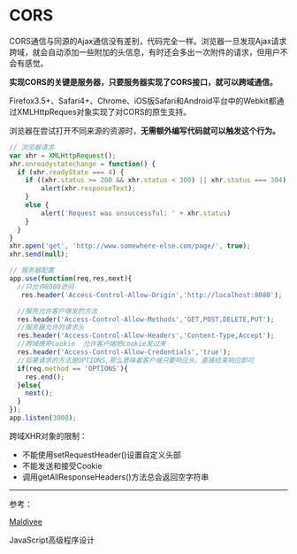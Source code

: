 # CORS

CORS通信与同源的Ajax通信没有差别，代码完全一样。浏览器一旦发现Ajax请求跨域，就会自动添加一些附加的头信息，有时还会多出一次附件的请求，但用户不会有感觉。

**实现CORS的关键是服务器，只要服务器实现了CORS接口，就可以跨域通信。**

Firefox3.5+、Safari4+、Chrome、iOS版Safari和Android平台中的Webkit都通过XMLHttpReques对象实现了对CORS的原生支持。

浏览器在尝试打开不同来源的资源时，**无需额外编写代码就可以触发这个行为。**

```js
// 浏览器请求
var xhr = XMLHttpRequest();
xhr.onreadystatechange = function() {
  if (xhr.readyState === 4) {
  	if ((xhr.status >= 200 && xhr.status < 300) || xhr.status === 304) {
    	alert(xhr.responseText);
    }
    else {
    	alert('Request was unsuccessful: ' + xhr.status)
    }
  }
}
xhr.open('get', 'http://www.somewhere-else.com/page/', true);
xhr.send(null);
```

```js
// 服务器配置
app.use(function(req,res,next){
  //只允许8080访问
   res.header('Access-Control-Allow-Origin','http://localhost:8080');

  //服务允许客户端发的方法
  res.header('Access-Control-Allow-Methods','GET,POST,DELETE,PUT');
  //服务器允许的请求头
  res.header('Access-Control-Allow-Headers','Content-Type,Accept');
  //跨域携带cookie  允许客户端把cookie发过来
  res.header('Access-Control-Allow-Credentials','true');
  //如果请求的方法是OPTIONS,那么意味着客户端只要响应头，直接结束响应即可
  if(req.method == 'OPTIONS'){
    res.end();
  }else{
    next();
  }
});
app.listen(3000);
```

跨域XHR对象的限制：

- 不能使用setRequestHeader()设置自定义头部
- 不能发送和接受Cookie
- 调用getAllResponseHeaders()方法总会返回空字符串

---

参考：

[Maldivee](https://segmentfault.com/a/1190000013223031)

JavaScript高级程序设计